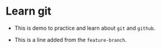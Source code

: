 # Learn git

- This is demo to practice and learn about `git` and `github`.

- This is a line added from the `feature-branch`.
